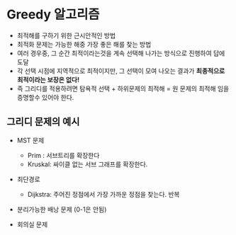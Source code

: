 # Greedy 알고리즘

- 최적해를 구하기 위한 근시안적인 방법
- 최적화 문제는 가능한 해중 가장 좋은 해를 찾는 방법
- 여러 경우중, 그 순간 최적이라는것을 계속 선택해 나가는 방식으로 진행하여 답에 도달
- 각 선택 시점에 지역적으로 최적이지만, 그 선택이 모여 나오는 결과가 **최종적으로 최적이라는 보장은 없다!**
- 즉 그리디를 적용하려면 탐욕적 선택 + 하위문제의 최적해 = 원 문제의 최적해 임을 증명할수 있어야 한다.

## 그리디 문제의 예시

- MST 문제

  - Prim : 서브트리를 확장한다
  - Kruskal: 싸이클 없는 서브 그래프를 확장한다.

- 최단경로

  - Dijkstra: 주어진 정점에서 가장 가까운 정점을 찾는다. 반복

- 분리가능한 배낭 문제 (0-1은 안됨)

- 회의실 문제
